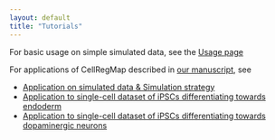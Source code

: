```yaml
---
layout: default
title: "Tutorials"
---
```


For basic usage on simple simulated data, see the [Usage page](https://limix.github.io/CellRegMap/usage.html)
 
 
For applications of CellRegMap described in [our manuscript](https://www.biorxiv.org/content/10.1101/2021.09.01.458524v1), see 
* [Application on simulated data & Simulation strategy](https://github.com/annacuomo/CellRegMap_analyses/tree/main/simulations)
* [Application to single-cell dataset of iPSCs differentiating towards endoderm](https://github.com/annacuomo/CellRegMap_analyses/tree/main/endodiff)
* [Application to single-cell dataset of iPSCs differentiating towards dopaminergic neurons](https://github.com/annacuomo/CellRegMap_analyses/tree/main/neuroseq)
